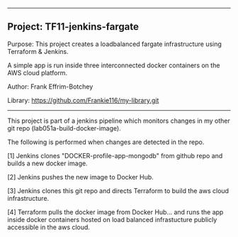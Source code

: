 ----------------------------------------------------------------------------
## Project: TF11-jenkins-fargate

Purpose: This project creates a loadbalanced fargate infrastructure using Terraform & Jenkins. 

A simple app is run inside three interconnected docker containers on the AWS cloud platform.

Author:  Frank Effrim-Botchey
   
Library: https://github.com/Frankie116/my-library.git
   
----------------------------------------------------------------------------

This project is part of a jenkins pipeline which monitors changes in my other git repo (lab051a-build-docker-image).

The following is performed when changes are detected in the repo.

  [1] Jenkins clones "DOCKER-profile-app-mongodb" from github repo and builds a new docker image.
  
  [2] Jenkins pushes the new image to Docker Hub.
  
  [3] Jenkins clones this git repo and directs Terraform to build the aws cloud infrastructure.
  
  [4] Terraform pulls the docker image from Docker Hub...
      and runs the app inside docker containers hosted on load balanced infrastucture publicly accessible in the aws cloud.
